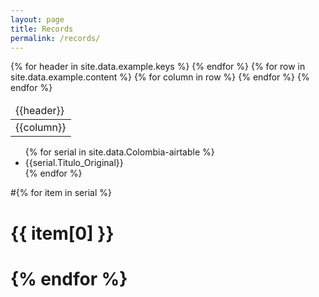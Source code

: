 ```yaml
---
layout: page
title: Records
permalink: /records/
---
```

<table>
  <thead>
    <tr>
    {% for header in site.data.example.keys %}
      <td>{{header}}</td>
    {% endfor %}
    </tr>
  </thead>
  <tbody>
    {% for row in site.data.example.content %}
    <tr>
    {% for column in row %}
      <td>{{column}}</td>
    {% endfor %}
    </tr>
    {% endfor %}
  </tbody>
</table>

<ul>
    {% for serial in site.data.Colombia-airtable %}
        <li>
            {{serial.Titulo_Original}}
        </li>
    {% endfor %}
</ul>

#{% for item in serial %}
#    {{ item[0] }}
#   {% endfor %}